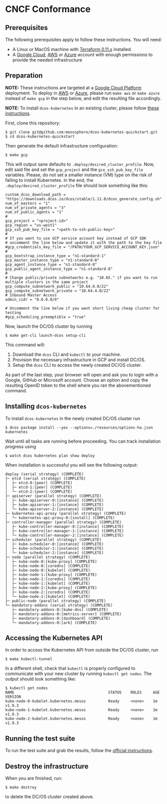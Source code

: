# CNCF Conformance

## Prerequisites

The following prerequisites apply to follow these instructions. You will need:

* A Linux or MacOS machine with
  [Terraform 0.11.x](https://www.terraform.io/downloads.html) installed.
* A [Google Cloud](docs/gcp.md), [AWS](docs/aws.md) or [Azure](docs/azure.md)
  account with enough permissions to provide the needed infrastructure

## Preparation

**NOTE:** These instructions are targeted at a
[Google Cloud Platform](docs/gcp.md) deployment. To deploy in [AWS](docs/aws.md)
or [Azure](docs/azure.md), please run `make aws` or `make azure` instead of
`make gcp` in the step below, and edit the resulting file accordingly.

**NOTE:** To install `dcos-kubernetes` in an existing cluster, please follow
[these instructions](docs/existing_cluster.md).

First, clone this repository:

```shell
$ git clone git@github.com:mesosphere/dcos-kubernetes-quickstart.git
$ cd dcos-kubernetes-quickstart
```

Then generate the default infrastructure configuration:

```shell
$ make gcp
```

This will output sane defaults to `.deploy/desired_cluster_profile`. Now, edit
said file and set the `gcp_project` and the `gce_ssh_pub_key_file` variables.
Please, do not set a smaller instance (VM) type on the risk of failing to
install Kubernetes. In the end, the `.deploy/desired_cluster_profile` file
should look something like this:

```
custom_dcos_download_path = "https://downloads.dcos.io/dcos/stable/1.11.0/dcos_generate_config.sh"
num_of_masters = "1"
num_of_private_agents = "3"
num_of_public_agents = "1"
#
gcp_project = "<project-id>"
gcp_region = "us-west1"
gcp_ssh_pub_key_file = "<path-to-ssh-public-key>"
#
# If you want to use GCP service account key instead of GCP SDK
# uncomment the line below and update it with the path to the key file
#gcp_credentials_key_file = "/PATH/YOUR_GCP_SERVICE_ACCOUNT_KEY.json"
#
gcp_bootstrap_instance_type = "n1-standard-1"
gcp_master_instance_type = "n1-standard-8"
gcp_agent_instance_type = "n1-standard-8"
gcp_public_agent_instance_type = "n1-standard-8"
#
# Change public/private subnetworks e.g. "10.65." if you want to run multiple clusters in the same project
gcp_compute_subnetwork_public = "10.64.0.0/22"
gcp_compute_subnetwork_private = "10.64.4.0/22"
# Inbound Master Access
admin_cidr = "0.0.0.0/0"

# Uncomment the line below if you want short living cheap cluster for testing
#gcp_scheduling_preemptible = "true"
```

Now, launch the DC/OS cluster by running

```shell
$ make get-cli launch-dcos setup-cli
```

This command will:

1. Download the `dcos` CLI and `kubectl` to your machine.
1. Provision the necessary infrastructure in GCP and install DC/OS.
1. Setup the `dcos` CLI to access the newly created DC/OS cluster.

As part of the last step, your browser will open and ask you to login with
a Google, GitHub or Microsoft account. Choose an option and copy the resulting
OpenID token to the shell where you ran the abovementioned command.

## Installing `dcos-kubernetes`

To install `dcos-kubernetes` in the newly created DC/OS cluster run

```shell
$ dcos package install --yes --options=./resources/options-ha.json kubernetes
```

Wait until all tasks are running before proceeding. You can track installation
progress using

```shell
$ watch dcos kubernetes plan show deploy
```

When installation is successful you will see the following output:

```
deploy (serial strategy) (COMPLETE)
├─ etcd (serial strategy) (COMPLETE)
│  ├─ etcd-0:[peer] (COMPLETE)
│  ├─ etcd-1:[peer] (COMPLETE)
│  └─ etcd-2:[peer] (COMPLETE)
├─ apiserver (parallel strategy) (COMPLETE)
│  ├─ kube-apiserver-0:[instance] (COMPLETE)
│  ├─ kube-apiserver-1:[instance] (COMPLETE)
│  └─ kube-apiserver-2:[instance] (COMPLETE)
├─ kubernetes-api-proxy (parallel strategy) (COMPLETE)
│  └─ kubernetes-api-proxy-0:[install] (COMPLETE)
├─ controller-manager (parallel strategy) (COMPLETE)
│  ├─ kube-controller-manager-0:[instance] (COMPLETE)
│  ├─ kube-controller-manager-1:[instance] (COMPLETE)
│  └─ kube-controller-manager-2:[instance] (COMPLETE)
├─ scheduler (parallel strategy) (COMPLETE)
│  ├─ kube-scheduler-0:[instance] (COMPLETE)
│  ├─ kube-scheduler-1:[instance] (COMPLETE)
│  └─ kube-scheduler-2:[instance] (COMPLETE)
├─ node (parallel strategy) (COMPLETE)
│  ├─ kube-node-0:[kube-proxy] (COMPLETE)
│  ├─ kube-node-0:[coredns] (COMPLETE)
│  ├─ kube-node-0:[kubelet] (COMPLETE)
│  ├─ kube-node-1:[kube-proxy] (COMPLETE)
│  ├─ kube-node-1:[coredns] (COMPLETE)
│  ├─ kube-node-1:[kubelet] (COMPLETE)
│  ├─ kube-node-2:[kube-proxy] (COMPLETE)
│  ├─ kube-node-2:[coredns] (COMPLETE)
│  └─ kube-node-2:[kubelet] (COMPLETE)
├─ public-node (parallel strategy) (COMPLETE)
└─ mandatory-addons (serial strategy) (COMPLETE)
   ├─ mandatory-addons-0:[kube-dns] (COMPLETE)
   ├─ mandatory-addons-0:[metrics-server] (COMPLETE)
   ├─ mandatory-addons-0:[dashboard] (COMPLETE)
   └─ mandatory-addons-0:[ark] (COMPLETE)
```

## Accessing the Kubernetes API

In order to access the Kubernetes API from outside the DC/OS cluster, run

```shell
$ make kubectl-tunnel
```

In a different shell, check that `kubectl` is properly configured to communicate
with your new cluster by running `kubectl get nodes`. The output should look
something like:

```shell
$ kubectl get nodes
NAME                                          STATUS    ROLES     AGE       VERSION
kube-node-0-kubelet.kubernetes.mesos          Ready     <none>    1m        v1.9.3
kube-node-1-kubelet.kubernetes.mesos          Ready     <none>    1m        v1.9.3
kube-node-2-kubelet.kubernetes.mesos          Ready     <none>    1m        v1.9.3
```

## Running the test suite

To run the test suite and grab the results, follow the
[official instructions](https://github.com/cncf/k8s-conformance/blob/master/instructions.md).

## Destroy the infrastructure

When you are finished, run:

```shell
$ make destroy
```

to delete the DC/OS cluster created above.
